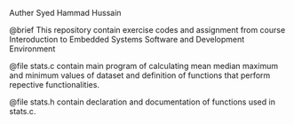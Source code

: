  
 Auther Syed Hammad Hussain

 @brief 
	This repository contain exercise codes and assignment from course Interoduction to Embedded Systems Software and Development Environment
 
 @file stats.c
	contain main program of calculating mean median maximum and minimum values of dataset and definition of functions that perform repective functionalities. 
                
 @file stats.h
	contain declaration and documentation of functions used in stats.c. 

